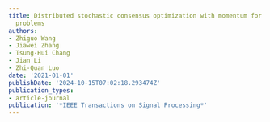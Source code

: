```yaml
---
title: Distributed stochastic consensus optimization with momentum for nonconvex nonsmooth
  problems
authors:
- Zhiguo Wang
- Jiawei Zhang
- Tsung-Hui Chang
- Jian Li
- Zhi-Quan Luo
date: '2021-01-01'
publishDate: '2024-10-15T07:02:18.293474Z'
publication_types:
- article-journal
publication: '*IEEE Transactions on Signal Processing*'
---
```

